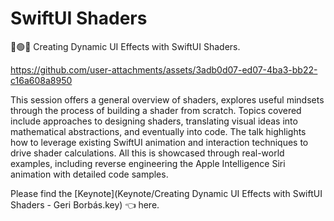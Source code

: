 # SwiftUI Shaders
🔴🟢🔵 Creating Dynamic UI Effects with SwiftUI Shaders.

https://github.com/user-attachments/assets/3adb0d07-ed07-4ba3-bb22-c16a608a8950

This session offers a general overview of shaders, explores useful mindsets through the process of building a shader from scratch. Topics covered include approaches to designing shaders, translating visual ideas into mathematical abstractions, and eventually into code. The talk highlights how to leverage existing SwiftUI animation and interaction techniques to drive shader calculations. All this is showcased through real-world examples, including reverse engineering the Apple Intelligence Siri animation with detailed code samples.

Please find the [Keynote](Keynote/Creating Dynamic UI Effects with SwiftUI Shaders - Geri Borbás.key) 👈 here.

